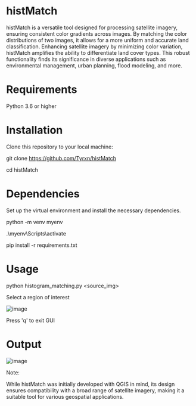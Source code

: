 # histMatch

histMatch is a versatile tool designed for processing satellite imagery, ensuring consistent color gradients across images. By matching the color distributions of two images, it allows for a more uniform and accurate land classification. Enhancing satellite imagery by minimizing color variation, histMatch amplifies the ability to differentiate land cover types. This robust functionality finds its significance in diverse applications such as environmental management, urban planning, flood modeling, and more.

# Requirements
Python 3.6 or higher

# Installation
Clone this repository to your local machine:

git clone https://github.com/Tyrxn/histMatch

cd histMatch

# Dependencies
Set up the virtual environment and install the necessary dependencies.

python -m venv myenv

.\myenv\Scripts\activate

pip install -r requirements.txt

# Usage
python histogram_matching.py <source_img>

Select a region of interest

![image](https://github.com/Tyrxn/histMatch/assets/106474487/a26efdc5-5dfc-4c71-b8d0-f3872d618cfa)


Press 'q' to exit GUI

# Output
![image](https://github.com/Tyrxn/histMatch/assets/106474487/6b2f0aac-e402-41fa-b2ec-8cfb24271101)



Note:

While histMatch was initially developed with QGIS in mind, its design ensures compatibility with a broad range of satellite imagery, making it a suitable tool for various geospatial applications.
